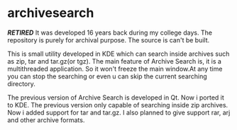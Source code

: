 # archivesearch

***RETIRED*** It was developed 16 years back during my college days. The repository is purely for archival purpose. The source is can't be built.

This is small utility developed in KDE which can search inside archives
such as zip, tar and tar.gz(or tgz). The main feature of Archive Search is, it is a multithreaded application. So it won't freeze the main window.At any time you can stop the searching or even u can skip the current searching directory.

The previous version of Archive Search is developed in Qt. Now i ported it to KDE. The previous version only capable of searching inside zip archives. Now i added support for tar and tar.gz. I also planned to give support rar, arj and other archive formats.
